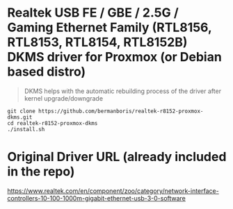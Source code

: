 # Realtek USB FE / GBE / 2.5G / Gaming Ethernet Family (RTL8156, RTL8153, RTL8154, RTL8152B) DKMS driver for Proxmox (or Debian based distro)
> DKMS helps with the automatic rebuilding process of the driver after kernel upgrade/downgrade

```shell
git clone https://github.com/bermanboris/realtek-r8152-proxmox-dkms.git
cd realtek-r8152-proxmox-dkms
./install.sh
```

# Original Driver URL (already included in the repo)
https://www.realtek.com/en/component/zoo/category/network-interface-controllers-10-100-1000m-gigabit-ethernet-usb-3-0-software
